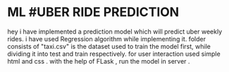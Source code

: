 # ML #UBER RIDE PREDICTION
hey i have implemented a prediction model which will predict uber weekly rides.
i have used Regression algorithm while implementing it.
folder consists of  "taxi.csv" is the dataset used to train the model first, while dividing it into test and train respectively.
for user interaction used simple html and css .
with the help of FLask , run the model in server .
